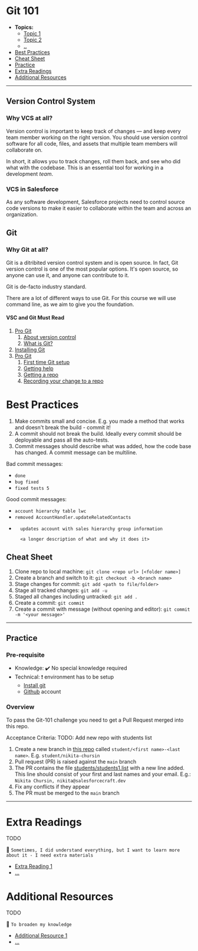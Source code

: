 # Git 101

- **Topics:**
  - [Topic 1](#topic1)
  - [Topic 2](#topic2)
  - [..](...)
- [Best Practices](#bestpractices)
- [Cheat Sheet](#cheatsheet)
- [Practice](#practice)
- [Extra Readings](#extrareadings)
- [Additional Resources](#additionalresources)

---

## Version Control System

### **Why VCS at all?**

Version control is important to keep track of changes — and keep every team member working on the right version. You should use version control software for all code, files, and assets that multiple team members will collaborate on.

In short, it allows you to track changes, roll them back, and see who did what with the codebase. This is an essential tool for working in a development *team*.

### **VCS in Salesforce**

As any software development, Salesforce projects need to control source code versions to make it easier to collaborate within the team and across an organization.

## Git

### **Why Git at all?**

Git is a ditribited version control system and is open source. In fact, Git version control is one of the most popular options. It's open source, so anyone can use it, and anyone can contribute to it.

Git is de-facto industry standard.

There are a lot of different ways to use Git. For this course we will use command line, as we aim to give you the foundation.

#### **VSC and Git Must Read**

1. [Pro Git](https://git-scm.com/book/en/v2)
    1. [About version control](https://git-scm.com/book/en/v2/Getting-Started-About-Version-Control)
    1. [What is Git?](https://git-scm.com/book/en/v2/Getting-Started-What-is-Git?)
1. [Installing Git](#installation)
1. [Pro Git](https://git-scm.com/book/en/v2)
    1. [First time Git setup](https://git-scm.com/book/en/v2/Getting-Started-First-Time-Git-Setup)
    1. [Getting help](https://git-scm.com/book/en/v2/Getting-Started-Getting-Help)
    1. [Getting a repo](https://git-scm.com/book/en/v2/Git-Basics-Getting-a-Git-Repository)
    1. [Recording your change to a repo](https://git-scm.com/book/en/v2/Git-Basics-Recording-Changes-to-the-Repository)

# Best Practices

1. Make commits small and concise. E.g. you made a method that works and doesn't break the build - commit it!
1. A commit should not break the build. Ideally every commit should be deployable and pass all the auto-tests.
1. Commit messages should describe what was added, how the code base has changed. A commit message can be multiline.

Bad commit messages:

* `done`
* `bug fixed`
* `fixed tests 5`

Good commit messages:

* `account hierarchy table lwc`
* `removed AccountHandler.updateRelatedContacts`
* ```
    updates account with sales hierarchy group information

    <a longer description of what and why it does it>
    ```

## Cheat Sheet

1. Clone repo to local machine: `git clone <repo url> [<folder name>]`
1. Create a branch and switch to it: `git checkout -b <branch name>`
1. Stage changes for commit: `git add <path to file/folder>`
1. Stage all tracked changes: `git add -u`
1. Staged all changes including untracked: `git add .`
1. Create a commit: `git commit`
1. Create a commit with message (without opening and editor): `git commit -m '<your message>'`

---

## Practice

### Pre-requisite

- Knowledge: :heavy_check_mark: No special knowledge required
- Technical: :heavy_exclamation_mark: environment has to be setup
  - [Install git](/Installation.md)
  - [Github](https://github.com) account

### Overview

To pass the Git-101 challenge you need to get a Pull Request merged into this repo.

Acceptance Criteria:
TODO: Add new repo with students list
1. Create a new branch in [this repo]() called `student/<first name>-<last name>`. E.g. `student/nikita-chursin`
1. Pull request (PR) is raised against the `main` branch
1. The PR contains the file [students/students1.list](stream0/students.list) with a new line added. This line should consist of your first and last names and your email. E.g.: `Nikita Chursin, nikita@salesforcecraft.dev`
1. Fix any conflicts if they appear
1. The PR must be merged to the `main` branch

---

# Extra Readings
TODO

:notebook: `Sometimes, I did understand everything, but I want to learn more about it - I need extra materials`

- [Extra Reading 1](extrareading1)
- [...](...)

# Additional Resources
TODO

:notebook: `To broaden my knowledge`

- [Additional Resource 1](addittionalresource1)
- [...](...)
